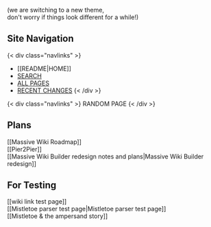 (we are switching to a new theme,  
don't worry if things look different for a while!)

## Site Navigation

{< div class="navlinks" >}
- [[README|HOME]]
- [SEARCH](/search.html)  
- [ALL PAGES](/all-pages.html)  
- [RECENT CHANGES](/recent-pages.html)
{< /div >}

{< div class="navlinks" >}
  <a onclick="location.href=lunr_posts[Math.floor(Math.random() * lunr_posts.length)].link">
    RANDOM PAGE
  </a>
{< /div >}

## Plans

[[Massive Wiki Roadmap]]  
[[Pier2Pier]]  
[[Massive Wiki Builder redesign notes and plans|Massive Wiki Builder redesign]]     

## For Testing

[[wiki link test page]]  
[[Mistletoe parser test page|Mistletoe parser test page]]  
[[Mistletoe & the ampersand story]]  

